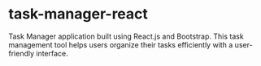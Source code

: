 # task-manager-react
Task Manager application built using React.js and Bootstrap. This task management tool helps users organize their tasks efficiently with a user-friendly interface.
